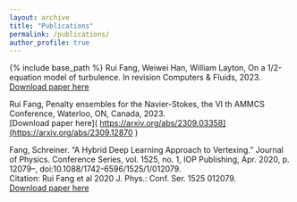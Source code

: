 ```yaml
---
layout: archive
title: "Publications"
permalink: /publications/
author_profile: true
---
```

{% include base_path %}
Rui Fang, Weiwei Han, William Layton, On a 1/2-equation model of turbulence. In revision Computers & Fluids, 2023. <br />
[Download paper here](
 https://arxiv.org/abs/2309.03358
)

Rui Fang, Penalty ensembles for the Navier-Stokes, the VI th AMMCS Conference, Waterloo, ON,
Canada, 2023.  <br />
[Download paper here](
https://arxiv.org/abs/2309.03358](https://arxiv.org/abs/2309.12870
)

Fang, Schreiner. “A Hybrid Deep Learning Approach to Vertexing.” Journal of Physics. Conference Series,
vol. 1525, no. 1, IOP Publishing, Apr. 2020, p. 12079–, doi:10.1088/1742-6596/1525/1/012079. <br />
Citation: Rui Fang et al 2020 J. Phys.: Conf. Ser. 1525 012079. <br />
[Download paper here](
https://doi.org/10.1088/1742-6596/1525/1/012079
)

